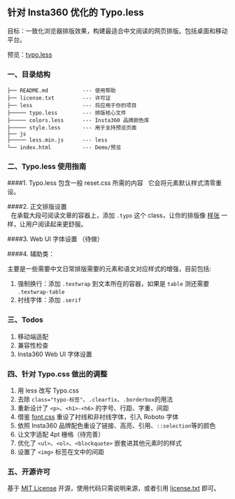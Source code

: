 ## 针对 Insta360 优化的 Typo.less

目标：一致化浏览器排版效果，构建最适合中文阅读的网页排版。包括桌面和移动平台。

预览：[typo.less][1]

### 一、目录结构  
  
	├── README.md           --- 使用帮助
	├── license.txt         --- 许可证
	├── less                --- 将应用于你的项目
	├───── typo.less        --- 排版核心文件
	├───── colors.less      --- Insta360 品牌颜色库
	├───── style.less       --- 用于支持预览页面
	├── js
	├───── less.min.js      --- less
	└── index.html          --- Demo/预览


### 二、Typo.less 使用指南  

####1. Typo.less 包含一般 reset.css 所需的内容
  
它会将元素默认样式清零重设。
  
  
####2. 正文排版设置  
    
在承载大段可阅读文章的容器上，添加 `.typo` 这个 class，让你的排版像 [样张][2] 一样，让用户阅读起来更舒服。  
  
  
####3. Web UI 字体设置 （待做）   
  
  
####4. 辅助类：   
  
主要是一些需要中文日常排版需要的元素和语文对应样式的增强，目前包括:    
  
1. 强制换行：添加 `.textwrap` 到文本所在的容器，如果是 `table` 测还需要 `.textwrap-table` 
2. 衬线字体：添加 `.serif`  
 

### 三、Todos
  
1. 移动端适配
2. 兼容性检查
3. Insta360 Web UI 字体设置

### 四、针对 Typo.css 做出的调整

1. 用 less 改写 Typo.css
2. 去除 `class="typo-标签"`、`.clearfix`、`.borderbox`的用法
3. 重新设计了 `<p>`、`<h1>-<h6>` 的字号、行距、字重、间距
4. 借鉴 [font.css][3] 重设了衬线和非衬线字体，引入 Roboto 字体
5. 依照 Insta360 品牌配色重设了链接、高亮、引用、`::selection`等的颜色
6. 让文字适配 4pt 栅格（待完善）
7. 优化了 `<ul>`、`<ol>`、`<blockquote>` 嵌套进其他元素时的样式
8. 设置了 `<img>` 标签在文中的间距

### 五、开源许可
基于 [MIT License][4] 开源，使用代码只需说明来源，或者引用 [license.txt][5] 即可。

[1]:	https://arashivision.github.io/typo.less
[2]:	https://arashivision.github.io/typo.less
[3]:	https://github.com/zenozeng/fonts.css "Font.css"
[4]:	http://zh.wikipedia.org/wiki/MIT_License
[5]:	https://github.com/sofish/typo.css/blob/master/license.txt
